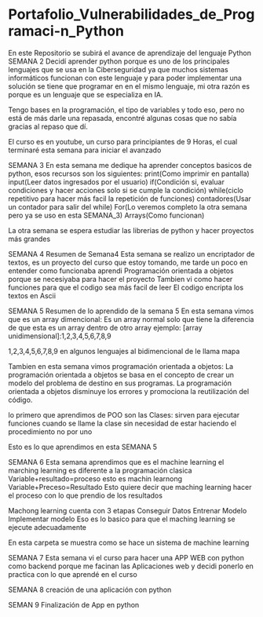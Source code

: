# Portafolio_Vulnerabilidades_de_Programaci-n_Python
En este Repositorio se subirá el avance de aprendizaje del lenguaje Python
SEMANA 2
Decidí aprender python porque es uno de los principales lenguajes que se usa en la Ciberseguridad ya que muchos sistemas informáticos funcionan con este lenguaje y para poder implementar una solución se tiene que programar en en el mismo lenguaje, mi otra razón es porque es un lenguaje que se especializa en IA.

Tengo bases en la programación, el tipo de variables y todo eso, pero no está de más darle una repasada, encontré algunas cosas que no sabía gracias al repaso que dí.

El curso es en youtube, un curso para principiantes de 9 Horas, el cual terminaré  esta semana para iniciar el avanzado

SEMANA 3
En esta semana me dedique ha aprender conceptos basicos de python, esos recursos son los siguientes:
print(Como imprimir en pantalla)
input(Leer datos ingresados por el usuario)
if(Condición si, evaluar condiciones y hacer acciones solo si se cumple la condición)
while(ciclo repetitivo para hacer más facil la repetición de funciones)
contadores(Usar un contador para salir del while)
For(Lo veremos completo la otra semana pero ya se uso en esta SEMANA_3)
Arrays(Como funcionan)

La otra semana se espera estudiar las librerias de python y hacer proyectos más grandes

SEMANA 4
Resumen de Semana4
Esta semana se realizo un encriptador de textos, es un proyecto del curso que estoy tomando, me tarde un poco en entender como funcionaba
aprendi Programación orientada a objetos porque se necesiyaba para hacer el proyecto
Tambien vi como hacer  funciones para que el codigo sea más facil de leer
El codigo encripta los textos en Ascii

SEMANA 5
Resumen de lo aprendido de la semana 5
En esta semana vimos que es un array dimencional:
  Es un array normal solo que tiene la diferencia de que esta es un array dentro de otro array 
  ejemplo:
  [array unidimensional]:1,2,3,4,5,6,7,8,9
  
  [array bidimensional]:1,2,3,4,5,6,7,8,9
                        1,2,3,4,5,6,7,8,9
  en algunos lenguajes al bidimencional de le llama mapa
  
  Tambien en esta semana vimos programación orientada a objetos:
  La programación orientada a objetos se basa en el concepto de crear un modelo del problema de 
  destino en sus programas. La programación orientada a objetos disminuye los errores y promociona
  la reutilización del código.
  
  lo primero que aprendimos de POO son las Clases:
  sirven para ejecutar funciones cuando se llame la clase sin necesidad de estar haciendo el procedimiento no por uno
  
  Esto es lo que aprendimos en esta SEMANA 5

SEMANA 6
Esta semana aprendimos que es el machine learning
el marching learning es diferente a la programación clasica
Variable+resultado=proceso esto es machin learnong 
Variable+Preceso=Resultado
Esto quiere decir que maching learning hacer el proceso con lo que prendio de los resultados

Machong learning cuenta con 3 etapas
Conseguir Datos
Entrenar Modelo
Implementar modelo
Eso es lo basico para que el maching learning se ejecute adecuadamente

En esta carpeta se muestra como se hace un sistema de machine learning

SEMANA 7
Esta semana vi el curso para hacer una APP WEB con python como backend
porque me facinan las Aplicaciones web y decidi ponerlo en practica con 
lo que aprendé en el curso 

SEMANA 8
creación de una aplicación con python

SEMAN 9
Finalización de App en python
